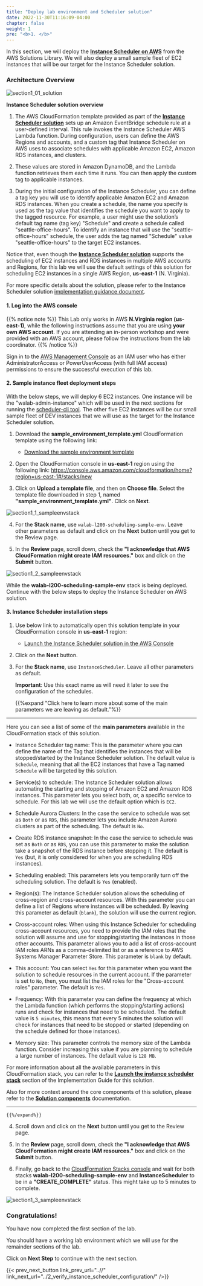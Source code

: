 ```yaml
---
title: "Deploy lab environment and Scheduler solution"
date: 2022-11-30T11:16:09-04:00
chapter: false
weight: 1
pre: "<b>1. </b>"
---
```


In this section, we will deploy the [**Instance Scheduler on AWS**](https://aws.amazon.com/solutions/implementations/instance-scheduler-on-aws/) from the AWS Solutions Library. We will also deploy a small sample fleet of EC2 instances that will be our target for the Instance Scheduler solution.

### Architecture Overview

![section1_01_solution](/Cost/200_EC2_Scheduling_at_Scale/Images/section1_01_solution.png)

**Instance Scheduler solution overview**

1. The AWS CloudFormation template provided as part of the [**Instance Scheduler solution**](https://aws.amazon.com/solutions/implementations/instance-scheduler-on-aws/) sets up an Amazon EventBridge schedule rule at a user-defined interval. This rule invokes the Instance Scheduler AWS Lambda function. During configuration, users can define the AWS Regions and accounts, and a custom tag that Instance Scheduler on AWS uses to associate schedules with applicable Amazon EC2, Amazon RDS instances, and clusters.

2. These values are stored in Amazon DynamoDB, and the Lambda function retrieves them each time it runs. You can then apply the custom tag to applicable instances.

3. During the initial configuration of the Instance Scheduler, you can define a tag key you will use to identify applicable Amazon EC2 and Amazon RDS instances. When you create a schedule, the name you specify is used as the tag value that identifies the schedule you want to apply to the tagged resource. For example, a user might use the solution’s default tag name (tag key) "Schedule" and create a schedule called "seattle-office-hours". To identify an instance that will use the "seattle-office-hours" schedule, the user adds the tag named "Schedule" value "seattle-office-hours" to the target EC2 instances.

Notice that, even though the [**Instance Scheduler solution**](https://aws.amazon.com/solutions/implementations/instance-scheduler-on-aws/) supports the scheduling of EC2 instances and RDS instances in multiple AWS accounts and Regions, for this lab we will use the default settings of this solution for scheduling EC2 instances in a single AWS Region, **us-east-1** (N. Virginia).

For more specific details about the solution, please refer to the Instance Scheduler solution [implementation guidance document](https://docs.aws.amazon.com/solutions/latest/instance-scheduler-on-aws/solution-overview.html).


#### 1. Log into the AWS console

{{% notice note %}}
This Lab only works in AWS **N.Virginia region (us-east-1)**, while the following instructions assume that you are using **your own AWS account**. If you are attending an in-person workshop and were provided with an AWS account, please follow the instructions from the lab coordinator.
{{% /notice %}}

Sign in to the [AWS Management Console](https://us-east-1.console.aws.amazon.com/console) as an IAM user who has either AdministratorAccess or PowerUserAccess (with full IAM access) permissions to ensure the successful execution of this lab.

#### 2. Sample instance fleet deployment steps

With the below steps, we will deploy 6 EC2 instances. One instance will be the "walab-admin-instance" which will be used in the next sections for running the [scheduler-cli tool](https://docs.aws.amazon.com/solutions/latest/instance-scheduler-on-aws/scheduler-cli.html). The other five EC2 instances will be our small sample fleet of DEV instances that we will use as the target for the Instance Scheduler solution.

1. Download the **sample_environment_template.yml** CloudFormation template using the following link:

    * [Download the sample environment template](/Cost/200_EC2_Scheduling_at_Scale/Code/sample_environment_template.yml)

2. Open the CloudFormation console in **us-east-1** region using the following link: https://console.aws.amazon.com/cloudformation/home?region=us-east-1#/stacks/new

3. Click on **Upload a template file**, and then on **Choose file**. Select the template file downloaded in step 1, named **"sample_environment_template.yml"**. Click on **Next**.

![section1_1_sampleenvstack](/Cost/200_EC2_Scheduling_at_Scale/Images/section1_1_sampleenvstack.png)

4. For the **Stack name**, use ``walab-l200-scheduling-sample-env``. Leave other parameters as default and click on the **Next** button until you get to the Review page.

5. In the **Review** page, scroll down, check the **"I acknowledge that AWS CloudFormation might create IAM resources."** box and click on the **Submit** button.

![section1_2_sampleenvstack](/Cost/200_EC2_Scheduling_at_Scale/Images/section1_2_sampleenvstack.png)

While the **walab-l200-scheduling-sample-env** stack is being deployed. Continue with the below steps to deploy the Instance Scheduler on AWS solution.

#### 3. Instance Scheduler installation steps

1. Use below link to automatically open this solution template in your CloudFormation console in **us-east-1** region:

    * [Launch the Instance Scheduler solution in the AWS Console](https://console.aws.amazon.com/cloudformation/home?region=us-east-1#/stacks/new?templateURL=https:%2F%2Fs3.amazonaws.com%2Fsolutions-reference%2Faws-instance-scheduler%2Flatest%2Faws-instance-scheduler.template)

2. Click on the **Next** button.

3. For the **Stack name**, use ``InstanceScheduler``. Leave all other parameters as default.

    **Important**: Use this exact name as will need it later to see the configuration of the schedules.

    {{%expand "Click here to learn more about some of the main parameters we are leaving as default."%}}

---

Here you can see a list of some of the **main parameters** available in the CloudFormation stack of this solution.

* Instance Scheduler tag name: This is the parameter where you can define the name of the Tag that identifies the instances that will be stopped/started by the Instance Scheduler solution. The default value is ``Schedule``, meaning that all the EC2 instances that have a Tag named ``Schedule`` will be targeted by this solution.

* Service(s) to schedule: The Instance Scheduler solution allows automating the starting and stopping of Amazon EC2 and Amazon RDS instances. This parameter lets you select both, or, a specific service to schedule. For this lab we will use the default option which is ``EC2``.

* Schedule Aurora Clusters: In the case the service to schedule was set as ``Both`` or as ``RDS``, this parameter lets you include Amazon Aurora clusters as part of the scheduling. The default is ``No``.

* Create RDS instance snapshot: In the case the service to schedule was set as ``Both`` or as ``RDS``, you can use this parameter to make the solution take a snapshot of the RDS instance before stopping it. The default is ``Yes`` (but, it is only considered for when you are scheduling RDS instances).

* Scheduling enabled: This parameters lets you temporarily turn off the scheduling solution. The default is ``Yes`` (enabled).

* Region(s): The Instance Scheduler solution allows the scheduling of cross-region and cross-account resources. With this parameter you can define a list of Regions where instances will be scheduled. By leaving this parameter as default (``blank``), the solution will use the current region.

* Cross-account roles: When using this Instance Scheduler for scheduling cross-account resources, you need to provide the IAM roles that the solution will assume and use for stopping/starting the instances in those other accounts. This parameter allows you to add a list of cross-account IAM roles ARNs as a comma-delimited list or as a reference to AWS Systems Manager Parameter Store. This parameter is ``blank`` by default.

* This account: You can select ``Yes`` for this parameter when you want the solution to schedule resources in the current account. If the parameter is set to ``No``, then, you must list the IAM roles for the "Cross-account roles" parameter. The default is ``Yes``.

* Frequency: With this parameter you can define the frequency at which the Lambda function (which performs the stopping/starting actions) runs and check for instances that need to be scheduled. The default value is ``5 minutes``, this means that every 5 minutes the solution will check for instances that need to be stopped or started (depending on the schedule defined for those instances). 

* Memory size: This parameter controls the memory size of the Lambda function. Consider increasing this value if you are planning to schedule a large number of instances. The default value is ``128 MB``.

For more information about all the available parameters in this CloudFormation stack, you can refer to the [**Launch the instance scheduler stack**](https://docs.aws.amazon.com/solutions/latest/instance-scheduler-on-aws/deployment.html#step1) section of the Implementation Guide for this solution.

Also for more context around the core components of this solution, please refer to the [**Solution components**](https://docs.aws.amazon.com/solutions/latest/instance-scheduler-on-aws/components.html) documentation.

---

    {{%/expand%}}

4. Scroll down and click on the **Next** button until you get to the Review page.

5. In the **Review** page, scroll down, check the **"I acknowledge that AWS CloudFormation might create IAM resources."** box and click on the **Submit** button.

6. Finally, go back to the [CloudFormation Stacks console](https://us-east-1.console.aws.amazon.com/cloudformation/home?region=us-east-1#/stacks) and wait for both stacks **walab-l200-scheduling-sample-env** and **InstanceScheduler** to be in a **"CREATE_COMPLETE"** status. This might take up to 5 minutes to complete.

![section1_3_sampleenvstack](/Cost/200_EC2_Scheduling_at_Scale/Images/section1_3_sampleenvstack.png)

### Congratulations! 

You have now completed the first section of the lab.

You should have a working lab environment which we will use for the remainder sections of the lab.

Click on **Next Step** to continue with the next section.

{{< prev_next_button link_prev_url="..//" link_next_url="../2_verify_instance_scheduler_configuration/" />}}


